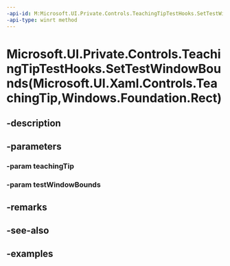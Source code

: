 ```yaml
---
-api-id: M:Microsoft.UI.Private.Controls.TeachingTipTestHooks.SetTestWindowBounds(Microsoft.UI.Xaml.Controls.TeachingTip,Windows.Foundation.Rect)
-api-type: winrt method
---
```


# Microsoft.UI.Private.Controls.TeachingTipTestHooks.SetTestWindowBounds(Microsoft.UI.Xaml.Controls.TeachingTip,Windows.Foundation.Rect)

<!--
public static void SetTestWindowBounds (Microsoft.UI.Xaml.Controls.TeachingTip teachingTip, Windows.Foundation.Rect testWindowBounds);
-->


## -description

## -parameters

### -param teachingTip

### -param testWindowBounds

## -remarks

## -see-also

## -examples


